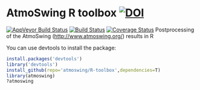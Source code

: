 # AtmoSwing R toolbox [![DOI](https://zenodo.org/badge/90713710.svg)](https://zenodo.org/badge/latestdoi/90713710)
 [![AppVeyor Build Status](https://ci.appveyor.com/api/projects/status/github/atmoswing/R-toolbox?branch=master&svg=true)](https://ci.appveyor.com/project/atmoswing/R-toolbox) [![Build Status](https://travis-ci.org/atmoswing/R-toolbox.svg?branch=master)](https://travis-ci.org/atmoswing/R-toolbox) [![Coverage Status](https://coveralls.io/repos/github/atmoswing/R-toolbox/badge.svg?branch=master)](https://coveralls.io/github/atmoswing/R-toolbox?branch=master)
Postprocessing of the AtmoSwing (http://www.atmoswing.org/) results in R

You can use devtools to install the package:

```r
install.packages('devtools')
library('devtools')
install_github(repo='atmoswing/R-toolbox',dependencies=T)
library(atmoswing)
?atmoswing
```
